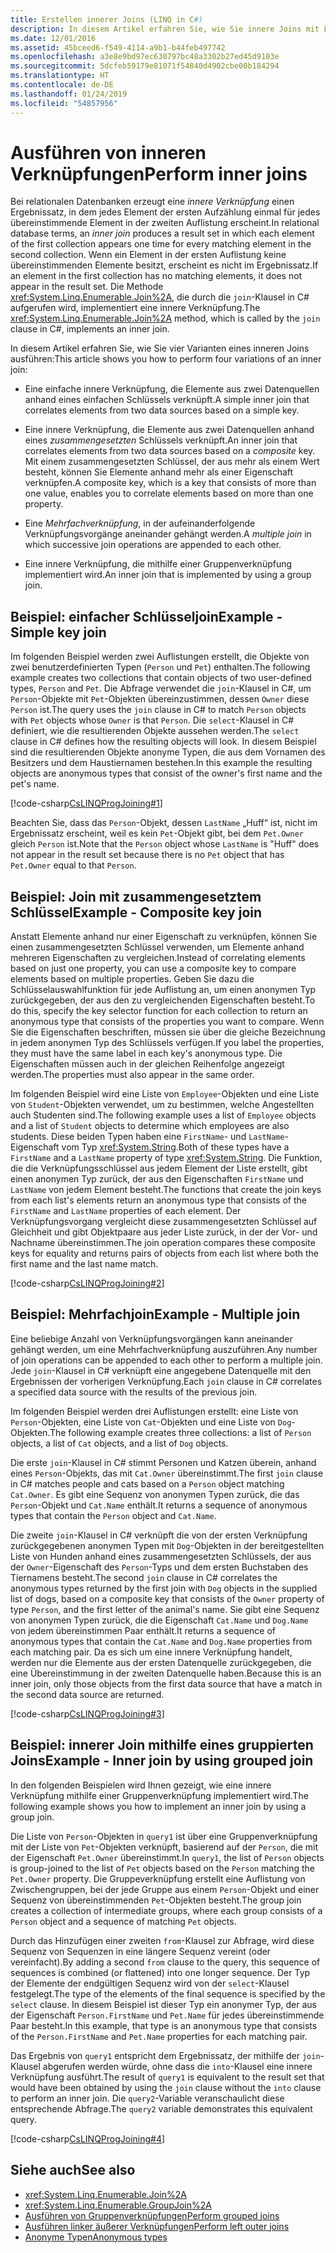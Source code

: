 ```yaml
---
title: Erstellen innerer Joins (LINQ in C#)
description: In diesem Artikel erfahren Sie, wie Sie innere Joins mit LINQ in C# ausführen.
ms.date: 12/01/2016
ms.assetid: 45bceed6-f549-4114-a9b1-b44feb497742
ms.openlocfilehash: a3e8e9bd97ec630797bc48a3302b27ed45d9103e
ms.sourcegitcommit: 5dcfeb59179e81071f54840d4902cbe00b184294
ms.translationtype: HT
ms.contentlocale: de-DE
ms.lasthandoff: 01/24/2019
ms.locfileid: "54857956"
---
```

# <a name="perform-inner-joins"></a><span data-ttu-id="b4ca1-103">Ausführen von inneren Verknüpfungen</span><span class="sxs-lookup"><span data-stu-id="b4ca1-103">Perform inner joins</span></span>

<span data-ttu-id="b4ca1-104">Bei relationalen Datenbanken erzeugt eine *innere Verknüpfung* einen Ergebnissatz, in dem jedes Element der ersten Aufzählung einmal für jedes übereinstimmende Element in der zweiten Auflistung erscheint.</span><span class="sxs-lookup"><span data-stu-id="b4ca1-104">In relational database terms, an *inner join* produces a result set in which each element of the first collection appears one time for every matching element in the second collection.</span></span> <span data-ttu-id="b4ca1-105">Wenn ein Element in der ersten Auflistung keine übereinstimmenden Elemente besitzt, erscheint es nicht im Ergebnissatz.</span><span class="sxs-lookup"><span data-stu-id="b4ca1-105">If an element in the first collection has no matching elements, it does not appear in the result set.</span></span> <span data-ttu-id="b4ca1-106">Die Methode <xref:System.Linq.Enumerable.Join%2A>, die durch die `join`-Klausel in C# aufgerufen wird, implementiert eine innere Verknüpfung.</span><span class="sxs-lookup"><span data-stu-id="b4ca1-106">The <xref:System.Linq.Enumerable.Join%2A> method, which is called by the `join` clause in C#, implements an inner join.</span></span>

<span data-ttu-id="b4ca1-107">In diesem Artikel erfahren Sie, wie Sie vier Varianten eines inneren Joins ausführen:</span><span class="sxs-lookup"><span data-stu-id="b4ca1-107">This article shows you how to perform four variations of an inner join:</span></span>

- <span data-ttu-id="b4ca1-108">Eine einfache innere Verknüpfung, die Elemente aus zwei Datenquellen anhand eines einfachen Schlüssels verknüpft.</span><span class="sxs-lookup"><span data-stu-id="b4ca1-108">A simple inner join that correlates elements from two data sources based on a simple key.</span></span>

- <span data-ttu-id="b4ca1-109">Eine innere Verknüpfung, die Elemente aus zwei Datenquellen anhand eines *zusammengesetzten* Schlüssels verknüpft.</span><span class="sxs-lookup"><span data-stu-id="b4ca1-109">An inner join that correlates elements from two data sources based on a *composite* key.</span></span> <span data-ttu-id="b4ca1-110">Mit einem zusammengesetzten Schlüssel, der aus mehr als einem Wert besteht, können Sie Elemente anhand mehr als einer Eigenschaft verknüpfen.</span><span class="sxs-lookup"><span data-stu-id="b4ca1-110">A composite key, which is a key that consists of more than one value, enables you to correlate elements based on more than one property.</span></span>

- <span data-ttu-id="b4ca1-111">Eine *Mehrfachverknüpfung*, in der aufeinanderfolgende Verknüpfungsvorgänge aneinander gehängt werden.</span><span class="sxs-lookup"><span data-stu-id="b4ca1-111">A *multiple join* in which successive join operations are appended to each other.</span></span>

- <span data-ttu-id="b4ca1-112">Eine innere Verknüpfung, die mithilfe einer Gruppenverknüpfung implementiert wird.</span><span class="sxs-lookup"><span data-stu-id="b4ca1-112">An inner join that is implemented by using a group join.</span></span>

## <a name="example---simple-key-join"></a><span data-ttu-id="b4ca1-113">Beispiel: einfacher Schlüsseljoin</span><span class="sxs-lookup"><span data-stu-id="b4ca1-113">Example - Simple key join</span></span>

<span data-ttu-id="b4ca1-114">Im folgenden Beispiel werden zwei Auflistungen erstellt, die Objekte von zwei benutzerdefinierten Typen (`Person` und `Pet`) enthalten.</span><span class="sxs-lookup"><span data-stu-id="b4ca1-114">The following example creates two collections that contain objects of two user-defined types, `Person` and `Pet`.</span></span> <span data-ttu-id="b4ca1-115">Die Abfrage verwendet die `join`-Klausel in C#, um `Person`-Objekte mit `Pet`-Objekten übereinzustimmen, dessen `Owner` diese `Person` ist.</span><span class="sxs-lookup"><span data-stu-id="b4ca1-115">The query uses the `join` clause in C# to match `Person` objects with `Pet` objects whose `Owner` is that `Person`.</span></span> <span data-ttu-id="b4ca1-116">Die `select`-Klausel in C# definiert, wie die resultierenden Objekte aussehen werden.</span><span class="sxs-lookup"><span data-stu-id="b4ca1-116">The `select` clause in C# defines how the resulting objects will look.</span></span> <span data-ttu-id="b4ca1-117">In diesem Beispiel sind die resultierenden Objekte anonyme Typen, die aus dem Vornamen des Besitzers und dem Haustiernamen bestehen.</span><span class="sxs-lookup"><span data-stu-id="b4ca1-117">In this example the resulting objects are anonymous types that consist of the owner's first name and the pet's name.</span></span>

[!code-csharp[CsLINQProgJoining#1](~/samples/snippets/csharp/concepts/linq/how-to-perform-inner-joins_1.cs)]

<span data-ttu-id="b4ca1-118">Beachten Sie, dass das `Person`-Objekt, dessen `LastName` „Huff“ ist, nicht im Ergebnissatz erscheint, weil es kein `Pet`-Objekt gibt, bei dem `Pet.Owner` gleich `Person` ist.</span><span class="sxs-lookup"><span data-stu-id="b4ca1-118">Note that the `Person` object whose `LastName` is "Huff" does not appear in the result set because there is no `Pet` object that has `Pet.Owner` equal to that `Person`.</span></span>

## <a name="example---composite-key-join"></a><span data-ttu-id="b4ca1-119">Beispiel: Join mit zusammengesetztem Schlüssel</span><span class="sxs-lookup"><span data-stu-id="b4ca1-119">Example - Composite key join</span></span>

<span data-ttu-id="b4ca1-120">Anstatt Elemente anhand nur einer Eigenschaft zu verknüpfen, können Sie einen zusammengesetzten Schlüssel verwenden, um Elemente anhand mehreren Eigenschaften zu vergleichen.</span><span class="sxs-lookup"><span data-stu-id="b4ca1-120">Instead of correlating elements based on just one property, you can use a composite key to compare elements based on multiple properties.</span></span> <span data-ttu-id="b4ca1-121">Geben Sie dazu die Schlüsselauswahlfunktion für jede Auflistung an, um einen anonymen Typ zurückgegeben, der aus den zu vergleichenden Eigenschaften besteht.</span><span class="sxs-lookup"><span data-stu-id="b4ca1-121">To do this, specify the key selector function for each collection to return an anonymous type that consists of the properties you want to compare.</span></span> <span data-ttu-id="b4ca1-122">Wenn Sie die Eigenschaften beschriften, müssen sie über die gleiche Bezeichnung in jedem anonymen Typ des Schlüssels verfügen.</span><span class="sxs-lookup"><span data-stu-id="b4ca1-122">If you label the properties, they must have the same label in each key's anonymous type.</span></span> <span data-ttu-id="b4ca1-123">Die Eigenschaften müssen auch in der gleichen Reihenfolge angezeigt werden.</span><span class="sxs-lookup"><span data-stu-id="b4ca1-123">The properties must also appear in the same order.</span></span>

<span data-ttu-id="b4ca1-124">Im folgenden Beispiel wird eine Liste von `Employee`-Objekten und eine Liste von `Student`-Objekten verwendet, um zu bestimmen, welche Angestellten auch Studenten sind.</span><span class="sxs-lookup"><span data-stu-id="b4ca1-124">The following example uses a list of `Employee` objects and a list of `Student` objects to determine which employees are also students.</span></span> <span data-ttu-id="b4ca1-125">Diese beiden Typen haben eine `FirstName`- und `LastName`-Eigenschaft vom Typ <xref:System.String>.</span><span class="sxs-lookup"><span data-stu-id="b4ca1-125">Both of these types have a `FirstName` and a `LastName` property of type <xref:System.String>.</span></span> <span data-ttu-id="b4ca1-126">Die Funktion, die die Verknüpfungsschlüssel aus jedem Element der Liste erstellt, gibt einen anonymen Typ zurück, der aus den Eigenschaften `FirstName` und `LastName` von jedem Element besteht.</span><span class="sxs-lookup"><span data-stu-id="b4ca1-126">The functions that create the join keys from each list's elements return an anonymous type that consists of the `FirstName` and `LastName` properties of each element.</span></span> <span data-ttu-id="b4ca1-127">Der Verknüpfungsvorgang vergleicht diese zusammengesetzten Schlüssel auf Gleichheit und gibt Objektpaare aus jeder Liste zurück, in der der Vor- und Nachname übereinstimmen.</span><span class="sxs-lookup"><span data-stu-id="b4ca1-127">The join operation compares these composite keys for equality and returns pairs of objects from each list where both the first name and the last name match.</span></span>

[!code-csharp[CsLINQProgJoining#2](~/samples/snippets/csharp/concepts/linq/how-to-perform-inner-joins_2.cs)]

## <a name="example---multiple-join"></a><span data-ttu-id="b4ca1-128">Beispiel: Mehrfachjoin</span><span class="sxs-lookup"><span data-stu-id="b4ca1-128">Example - Multiple join</span></span>

<span data-ttu-id="b4ca1-129">Eine beliebige Anzahl von Verknüpfungsvorgängen kann aneinander gehängt werden, um eine Mehrfachverknüpfung auszuführen.</span><span class="sxs-lookup"><span data-stu-id="b4ca1-129">Any number of join operations can be appended to each other to perform a multiple join.</span></span> <span data-ttu-id="b4ca1-130">Jede `join`-Klausel in C# verknüpft eine angegebene Datenquelle mit den Ergebnissen der vorherigen Verknüpfung.</span><span class="sxs-lookup"><span data-stu-id="b4ca1-130">Each `join` clause in C# correlates a specified data source with the results of the previous join.</span></span>

<span data-ttu-id="b4ca1-131">Im folgenden Beispiel werden drei Auflistungen erstellt: eine Liste von `Person`-Objekten, eine Liste von `Cat`-Objekten und eine Liste von `Dog`-Objekten.</span><span class="sxs-lookup"><span data-stu-id="b4ca1-131">The following example creates three collections: a list of `Person` objects, a list of `Cat` objects, and a list of `Dog` objects.</span></span>

<span data-ttu-id="b4ca1-132">Die erste `join`-Klausel in C# stimmt Personen und Katzen überein, anhand eines `Person`-Objekts, das mit `Cat.Owner` übereinstimmt.</span><span class="sxs-lookup"><span data-stu-id="b4ca1-132">The first `join` clause in C# matches people and cats based on a `Person` object matching `Cat.Owner`.</span></span> <span data-ttu-id="b4ca1-133">Es gibt eine Sequenz von anonymen Typen zurück, die das `Person`-Objekt und `Cat.Name` enthält.</span><span class="sxs-lookup"><span data-stu-id="b4ca1-133">It returns a sequence of anonymous types that contain the `Person` object and `Cat.Name`.</span></span>

<span data-ttu-id="b4ca1-134">Die zweite `join`-Klausel in C# verknüpft die von der ersten Verknüpfung zurückgegebenen anonymen Typen mit `Dog`-Objekten in der bereitgestellten Liste von Hunden anhand eines zusammengesetzten Schlüssels, der aus der `Owner`-Eigenschaft des `Person`-Typs und dem ersten Buchstaben des Tiernamens besteht.</span><span class="sxs-lookup"><span data-stu-id="b4ca1-134">The second `join` clause in C# correlates the anonymous types returned by the first join with `Dog` objects in the supplied list of dogs, based on a composite key that consists of the `Owner` property of type `Person`, and the first letter of the animal's name.</span></span> <span data-ttu-id="b4ca1-135">Sie gibt eine Sequenz von anonymen Typen zurück, die die Eigenschaft `Cat.Name` und `Dog.Name` von jedem übereinstimmen Paar enthält.</span><span class="sxs-lookup"><span data-stu-id="b4ca1-135">It returns a sequence of anonymous types that contain the `Cat.Name` and `Dog.Name` properties from each matching pair.</span></span> <span data-ttu-id="b4ca1-136">Da es sich um eine innere Verknüpfung handelt, werden nur die Elemente aus der ersten Datenquelle zurückgegeben, die eine Übereinstimmung in der zweiten Datenquelle haben.</span><span class="sxs-lookup"><span data-stu-id="b4ca1-136">Because this is an inner join, only those objects from the first data source that have a match in the second data source are returned.</span></span>

[!code-csharp[CsLINQProgJoining#3](~/samples/snippets/csharp/concepts/linq/how-to-perform-inner-joins_3.cs)]

## <a name="example---inner-join-by-using-grouped-join"></a><span data-ttu-id="b4ca1-137">Beispiel: innerer Join mithilfe eines gruppierten Joins</span><span class="sxs-lookup"><span data-stu-id="b4ca1-137">Example - Inner join by using grouped join</span></span>

<span data-ttu-id="b4ca1-138">In den folgenden Beispielen wird Ihnen gezeigt, wie eine innere Verknüpfung mithilfe einer Gruppenverknüpfung implementiert wird.</span><span class="sxs-lookup"><span data-stu-id="b4ca1-138">The following example shows you how to implement an inner join by using a group join.</span></span>

<span data-ttu-id="b4ca1-139">Die Liste von `Person`-Objekten in `query1` ist über eine Gruppenverknüpfung mit der Liste von `Pet`-Objekten verknüpft, basierend auf der `Person`, die mit der Eigenschaft `Pet.Owner` übereinstimmt.</span><span class="sxs-lookup"><span data-stu-id="b4ca1-139">In `query1`, the list of `Person` objects is group-joined to the list of `Pet` objects based on the `Person` matching the `Pet.Owner` property.</span></span> <span data-ttu-id="b4ca1-140">Die Gruppeverknüpfung erstellt eine Auflistung von Zwischengruppen, bei der jede Gruppe aus einem `Person`-Objekt und einer Sequenz von übereinstimmenden `Pet`-Objekten besteht.</span><span class="sxs-lookup"><span data-stu-id="b4ca1-140">The group join creates a collection of intermediate groups, where each group consists of a `Person` object and a sequence of matching `Pet` objects.</span></span>

<span data-ttu-id="b4ca1-141">Durch das Hinzufügen einer zweiten `from`-Klausel zur Abfrage, wird diese Sequenz von Sequenzen in eine längere Sequenz vereint (oder vereinfacht).</span><span class="sxs-lookup"><span data-stu-id="b4ca1-141">By adding a second `from` clause to the query, this sequence of sequences is combined (or flattened) into one longer sequence.</span></span> <span data-ttu-id="b4ca1-142">Der Typ der Elemente der endgültigen Sequenz wird von der `select`-Klausel festgelegt.</span><span class="sxs-lookup"><span data-stu-id="b4ca1-142">The type of the elements of the final sequence is specified by the `select` clause.</span></span> <span data-ttu-id="b4ca1-143">In diesem Beispiel ist dieser Typ ein anonymer Typ, der aus der Eigenschaft `Person.FirstName` und `Pet.Name` für jedes übereinstimmende Paar besteht.</span><span class="sxs-lookup"><span data-stu-id="b4ca1-143">In this example, that type is an anonymous type that consists of the `Person.FirstName` and `Pet.Name` properties for each matching pair.</span></span>

<span data-ttu-id="b4ca1-144">Das Ergebnis von `query1` entspricht dem Ergebnissatz, der mithilfe der `join`-Klausel abgerufen werden würde, ohne dass die `into`-Klausel eine innere Verknüpfung ausführt.</span><span class="sxs-lookup"><span data-stu-id="b4ca1-144">The result of `query1` is equivalent to the result set that would have been obtained by using the `join` clause without the `into` clause to perform an inner join.</span></span> <span data-ttu-id="b4ca1-145">Die `query2`-Variable veranschaulicht diese entsprechende Abfrage.</span><span class="sxs-lookup"><span data-stu-id="b4ca1-145">The `query2` variable demonstrates this equivalent query.</span></span>

[!code-csharp[CsLINQProgJoining#4](~/samples/snippets/csharp/concepts/linq/how-to-perform-inner-joins_4.cs)]

## <a name="see-also"></a><span data-ttu-id="b4ca1-146">Siehe auch</span><span class="sxs-lookup"><span data-stu-id="b4ca1-146">See also</span></span>

- <xref:System.Linq.Enumerable.Join%2A>
- <xref:System.Linq.Enumerable.GroupJoin%2A>
- [<span data-ttu-id="b4ca1-147">Ausführen von Gruppenverknüpfungen</span><span class="sxs-lookup"><span data-stu-id="b4ca1-147">Perform grouped joins</span></span>](perform-grouped-joins.md)
- [<span data-ttu-id="b4ca1-148">Ausführen linker äußerer Verknüpfungen</span><span class="sxs-lookup"><span data-stu-id="b4ca1-148">Perform left outer joins</span></span>](perform-left-outer-joins.md)
- [<span data-ttu-id="b4ca1-149">Anonyme Typen</span><span class="sxs-lookup"><span data-stu-id="b4ca1-149">Anonymous types</span></span>](../programming-guide/classes-and-structs/anonymous-types.md)
